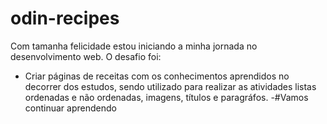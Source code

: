 # odin-recipes
Com tamanha felicidade estou iniciando a minha jornada no desenvolvimento web. 
O desafio foi:
- Criar páginas de receitas com os conhecimentos aprendidos no decorrer dos estudos, sendo utilizado para realizar as atividades
listas ordenadas e não ordenadas, imagens, títulos e paragráfos.
-#Vamos continuar aprendendo
